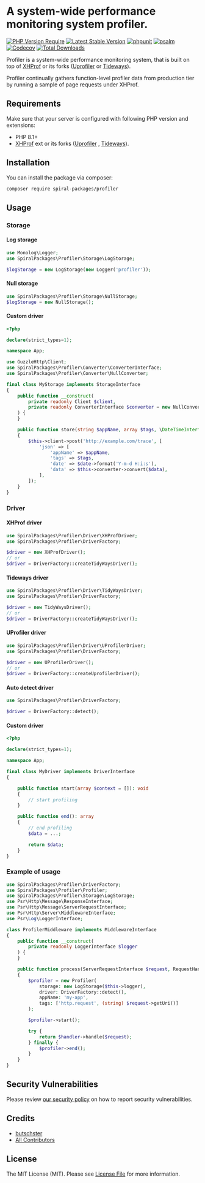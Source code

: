 # A system-wide performance monitoring system profiler.

[![PHP Version Require](https://poser.pugx.org/spiral-packages/profiler/require/php)](https://packagist.org/packages/spiral-packages/profiler)
[![Latest Stable Version](https://poser.pugx.org/spiral-packages/profiler/v/stable)](https://packagist.org/packages/spiral-packages/profiler)
[![phpunit](https://github.com/spiral-packages/profiler/actions/workflows/phpunit.yml/badge.svg)](https://github.com/spiral-packages/profiler/actions)
[![psalm](https://github.com/spiral-packages/profiler/actions/workflows/psalm.yml/badge.svg)](https://github.com/spiral-packages/profiler/actions)
[![Codecov](https://codecov.io/gh/spiral-packages/profiler/branch/master/graph/badge.svg)](https://codecov.io/gh/spiral-packages/profiler/)
[![Total Downloads](https://poser.pugx.org/spiral-packages/profiler/downloads)](https://packagist.org/spiral-packages/profiler/phpunit)

Profiler is a system-wide performance monitoring system, that is built on top
of [XHProf](http://pecl.php.net/package/xhprof) or its forks ([Uprofiler](https://github.com/FriendsOfPHP/uprofiler)
or [Tideways](https://github.com/tideways/php-profiler-extension)).

Profiler continually gathers function-level profiler data from production tier by running a sample of page requests
under XHProf.

## Requirements

Make sure that your server is configured with following PHP version and extensions:

- PHP 8.1+
- [XHProf](http://pecl.php.net/package/xhprof) ext or its forks ([Uprofiler](https://github.com/FriendsOfPHP/uprofiler)
  , [Tideways](https://github.com/tideways/php-profiler-extension)).

## Installation

You can install the package via composer:

```bash
composer require spiral-packages/profiler
```

## Usage

### Storage

#### Log storage

```php
use Monolog\Logger;
use SpiralPackages\Profiler\Storage\LogStorage;

$logStorage = new LogStorage(new Logger('profiler'));
```

#### Null storage

```php
use SpiralPackages\Profiler\Storage\NullStorage;
$logStorage = new NullStorage();
```

#### Custom driver

```php
<?php

declare(strict_types=1);

namespace App;

use GuzzleHttp\Client;
use SpiralPackages\Profiler\Converter\ConverterInterface;
use SpiralPackages\Profiler\Converter\NullConverter;

final class MyStorage implements StorageInterface
{
    public function __construct(
        private readonly Client $client,
        private readonly ConverterInterface $converter = new NullConverter(),
    ) {
    }

    public function store(string $appName, array $tags, \DateTimeInterface $date, array $data): void
    {
        $this->client->post('http://example.com/trace', [
            'json' => [
                'appName' => $appName,
                'tags' => $tags,
                'date' => $date->format('Y-m-d H:i:s'),
                'data' => $this->converter->convert($data),
            ],
        ]);
    }
}
```

### Driver

#### XHProf driver

```php
use SpiralPackages\Profiler\Driver\XHProfDriver;
use SpiralPackages\Profiler\DriverFactory;

$driver = new XHProfDriver();
// or
$driver = DriverFactory::createTidyWaysDriver();
```

#### Tideways driver

```php
use SpiralPackages\Profiler\Driver\TidyWaysDriver;
use SpiralPackages\Profiler\DriverFactory;

$driver = new TidyWaysDriver();
// or
$driver = DriverFactory::createTidyWaysDriver();
```

#### UProfiler driver

```php
use SpiralPackages\Profiler\Driver\UProfilerDriver;
use SpiralPackages\Profiler\DriverFactory;

$driver = new UProfilerDriver();
// or
$driver = DriverFactory::createUprofilerDriver();
```

#### Auto detect driver

```php
use SpiralPackages\Profiler\DriverFactory;

$driver = DriverFactory::detect();
```

#### Custom driver

```php
<?php

declare(strict_types=1);

namespace App;

final class MyDriver implements DriverInterface
{

    public function start(array $context = []): void
    {
        // start profiling
    }

    public function end(): array
    {
        // end profiling
        $data = ...;

        return $data;
    }
}
```

### Example of usage

```php
use SpiralPackages\Profiler\DriverFactory;
use SpiralPackages\Profiler\Profiler;
use SpiralPackages\Profiler\Storage\LogStorage;
use Psr\Http\Message\ResponseInterface;
use Psr\Http\Message\ServerRequestInterface;
use Psr\Http\Server\MiddlewareInterface;
use Psr\Log\LoggerInterface;

class ProfilerMiddleware implements MiddlewareInterface
{
    public function __construct(
        private readonly LoggerInterface $logger
    ) {
    }

    public function process(ServerRequestInterface $request, RequestHandlerInterface $handler): ResponseInterface
    {
        $profiler = new Profiler(
            storage: new LogStorage($this->logger),
            driver: DriverFactory::detect(),
            appName: 'my-app',
            tags: ['http.request', (string) $request->getUri()]
        );

        $profiler->start();

        try {
            return $handler->handle($request);
        } finally {
            $profiler->end();
        }
    }
}
```

## Security Vulnerabilities

Please review [our security policy](../../security/policy) on how to report security vulnerabilities.

## Credits

- [butschster](https://github.com/spiral-packages)
- [All Contributors](../../contributors)

## License

The MIT License (MIT). Please see [License File](LICENSE) for more information.
